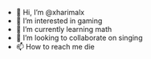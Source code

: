 - 👋 Hi, I’m @xharimalx
- 👀 I’m interested in gaming
- 🌱 I’m currently learning math
- 💞️ I’m looking to collaborate on singing
- 📫 How to reach me die

<!---
xharimalx/xharimalx is a ✨ special ✨ repository because its `README.md` (this file) appears on your GitHub profile.
You can click the Preview link to take a look at your changes.
--->
